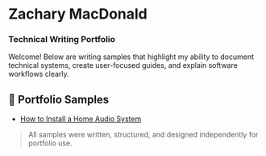 # Zachary MacDonald  
### Technical Writing Portfolio  

Welcome! Below are writing samples that highlight my ability to document technical systems, create user-focused guides, and explain software workflows clearly.

## 📁 Portfolio Samples

- [How to Install a Home Audio System](home-audio-install-guide.md)


> All samples were written, structured, and designed independently for portfolio use.
